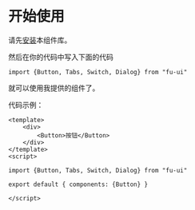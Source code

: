 # 开始使用

请先[安装](#/doc/install)本组件库。

然后在你的代码中写入下面的代码

`import {Button, Tabs, Switch, Dialog} from "fu-ui"`

就可以使用我提供的组件了。

代码示例：

```
<template>
    <div>
        <Button>按钮</Button>
    </div>
</template>
<script>

import {Button, Tabs, Switch, Dialog} from "fu-ui"

export default { components: {Button} }

</script>
```
